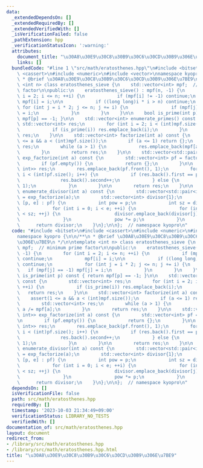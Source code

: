 ```yaml
---
data:
  _extendedDependsOn: []
  _extendedRequiredBy: []
  _extendedVerifiedWith: []
  _isVerificationFailed: false
  _pathExtension: hpp
  _verificationStatusIcon: ':warning:'
  attributes:
    document_title: "\u30A8\u30E9\u30C8\u30B9\u30C6\u30CD\u30B9\u306E\u7BE9"
    links: []
  bundledCode: "#line 1 \"src/math/eratosthenes.hpp\"\n#include <bitset>\n#include\
    \ <cassert>\n#include <numeric>\n#include <vector>\nnamespace kyopro {\n\n/**\n\
    \ * @brief \u30A8\u30E9\u30C8\u30B9\u30C6\u30CD\u30B9\u306E\u7BE9\n */\n\ntemplate\
    \ <int n> class eratosthenes_sieve {\n    std::vector<int> mpf;  // minimum prime\
    \ factor\n\npublic:\n    eratosthenes_sieve() : mpf(n, -1) {\n        for (int\
    \ i = 2; i <= n; ++i) {\n            if (mpf[i] != -1) continue;\n           \
    \ mpf[i] = i;\n\n            if ((long long)i * i > n) continue;\n           \
    \ for (int j = i * 2; j <= n; j += i) {\n                if (mpf[j] == -1) mpf[j]\
    \ = i;\n            }\n        }\n    }\n\n    bool is_prime(int p) const { return\
    \ mpf[p] == -1; }\n\n    std::vector<int> enumerate_primes() const {\n       \
    \ std::vector<int> res;\n        for (int i = 2; i < (int)mpf.size(); ++i) {\n\
    \            if (is_prime(i)) res.emplace_back(i);\n        }\n        return\
    \ res;\n    }\n\n    std::vector<int> factorize(int a) const {\n        assert(1\
    \ <= a && a < (int)mpf.size());\n        if (a <= 1) return {};\n        std::vector<int>\
    \ res;\n        while (a > 1) {\n            res.emplace_back(mpf[a]), a /= mpf[a];\n\
    \        }\n        return res;\n    }\n\n    std::vector<std::pair<int, int>>\
    \ exp_factorize(int a) const {\n        std::vector<int> pf = factorize(a);\n\n\
    \        if (pf.empty()) {\n            return {};\n        }\n\n        std::vector<std::pair<int,\
    \ int>> res;\n        res.emplace_back(pf.front(), 1);\n        for (int i = 1;\
    \ i < (int)pf.size(); i++) {\n            if (res.back().first == pf[i]) {\n \
    \               res.back().second++;\n            } else {\n                res.emplace_back(pf[i],\
    \ 1);\n            }\n        }\n\n        return res;\n    }\n\n    std::vector<int>\
    \ enumerate_divisor(int a) const {\n        std::vector<std::pair<int, int>> pf\
    \ = exp_factorize(a);\n        std::vector<int> divisor{1};\n        for (auto\
    \ [p, e] : pf) {\n            int pow = p;\n            int sz = divisor.size();\n\
    \            for (int i = 0; i < e; ++i) {\n                for (int j = 0; j\
    \ < sz; ++j) {\n                    divisor.emplace_back(divisor[j] * pow);\n\
    \                }\n                pow *= p;\n            }\n        }\n\n  \
    \      return divisor;\n    }\n};\n\n};  // namespace kyopro\n"
  code: "#include <bitset>\n#include <cassert>\n#include <numeric>\n#include <vector>\n\
    namespace kyopro {\n\n/**\n * @brief \u30A8\u30E9\u30C8\u30B9\u30C6\u30CD\u30B9\
    \u306E\u7BE9\n */\n\ntemplate <int n> class eratosthenes_sieve {\n    std::vector<int>\
    \ mpf;  // minimum prime factor\n\npublic:\n    eratosthenes_sieve() : mpf(n,\
    \ -1) {\n        for (int i = 2; i <= n; ++i) {\n            if (mpf[i] != -1)\
    \ continue;\n            mpf[i] = i;\n\n            if ((long long)i * i > n)\
    \ continue;\n            for (int j = i * 2; j <= n; j += i) {\n             \
    \   if (mpf[j] == -1) mpf[j] = i;\n            }\n        }\n    }\n\n    bool\
    \ is_prime(int p) const { return mpf[p] == -1; }\n\n    std::vector<int> enumerate_primes()\
    \ const {\n        std::vector<int> res;\n        for (int i = 2; i < (int)mpf.size();\
    \ ++i) {\n            if (is_prime(i)) res.emplace_back(i);\n        }\n     \
    \   return res;\n    }\n\n    std::vector<int> factorize(int a) const {\n    \
    \    assert(1 <= a && a < (int)mpf.size());\n        if (a <= 1) return {};\n\
    \        std::vector<int> res;\n        while (a > 1) {\n            res.emplace_back(mpf[a]),\
    \ a /= mpf[a];\n        }\n        return res;\n    }\n\n    std::vector<std::pair<int,\
    \ int>> exp_factorize(int a) const {\n        std::vector<int> pf = factorize(a);\n\
    \n        if (pf.empty()) {\n            return {};\n        }\n\n        std::vector<std::pair<int,\
    \ int>> res;\n        res.emplace_back(pf.front(), 1);\n        for (int i = 1;\
    \ i < (int)pf.size(); i++) {\n            if (res.back().first == pf[i]) {\n \
    \               res.back().second++;\n            } else {\n                res.emplace_back(pf[i],\
    \ 1);\n            }\n        }\n\n        return res;\n    }\n\n    std::vector<int>\
    \ enumerate_divisor(int a) const {\n        std::vector<std::pair<int, int>> pf\
    \ = exp_factorize(a);\n        std::vector<int> divisor{1};\n        for (auto\
    \ [p, e] : pf) {\n            int pow = p;\n            int sz = divisor.size();\n\
    \            for (int i = 0; i < e; ++i) {\n                for (int j = 0; j\
    \ < sz; ++j) {\n                    divisor.emplace_back(divisor[j] * pow);\n\
    \                }\n                pow *= p;\n            }\n        }\n\n  \
    \      return divisor;\n    }\n};\n\n};  // namespace kyopro\n"
  dependsOn: []
  isVerificationFile: false
  path: src/math/eratosthenes.hpp
  requiredBy: []
  timestamp: '2023-10-03 21:34:49+09:00'
  verificationStatus: LIBRARY_NO_TESTS
  verifiedWith: []
documentation_of: src/math/eratosthenes.hpp
layout: document
redirect_from:
- /library/src/math/eratosthenes.hpp
- /library/src/math/eratosthenes.hpp.html
title: "\u30A8\u30E9\u30C8\u30B9\u30C6\u30CD\u30B9\u306E\u7BE9"
---
```

